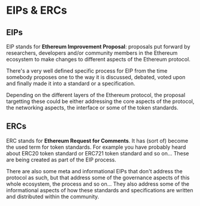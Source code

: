 # EIPs & ERCs

## EIPs

EIP stands for **Ethereum Improvement Proposal**: proposals put forward by researchers, developers and/or community members in the Ethereum ecosystem to make changes to different aspects of the Ethereum protocol.

There's a very well defined specific process for EIP from the time somebody proposes one to the way it is discussed, debated, voted upon and finally made it into a standard or a specification.

Depending on the different layers of the Ethereum protocol, the proposal targetting these could be either addressing the core aspects of the protocol, the networking aspects, the interface or some of the token standards.

## ERCs

ERC stands for **Ethereum Request for Comments**. It has (sort of) become the used term for token standards. For example you have probably heard about ERC20 token standard or ERC721 token standard and so on... These are being created as part of the EIP process.

There are also some meta and informational EIPs that don't address the protocol as such, but that address some of the governance aspects of this whole ecosystem, the process and so on... They also address some of the informational aspects of how these standards and specifications are written and distributed within the community.